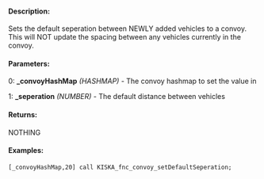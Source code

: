 #### Description:
Sets the default seperation between NEWLY added vehicles to a convoy. This will NOT update the spacing between any vehicles currently in the convoy.

#### Parameters:
0: **_convoyHashMap** *(HASHMAP)* - The convoy hashmap to set the value in

1: **_seperation** *(NUMBER)* - The default distance between vehicles

#### Returns:
NOTHING

#### Examples:
```sqf
[_convoyHashMap,20] call KISKA_fnc_convoy_setDefaultSeperation;
```

